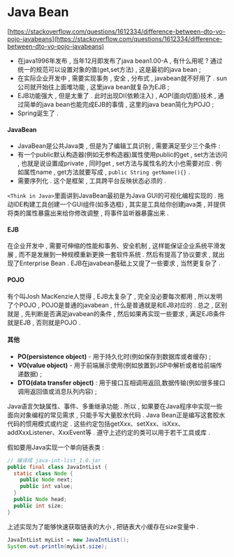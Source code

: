 # Java Bean

[https://stackoverflow.com/questions/1612334/difference-between-dto-vo-pojo-javabeans](https://stackoverflow.com/questions/1612334/difference-between-dto-vo-pojo-javabeans)

* 在java1996年发布 , 当年12月即发布了java bean1.00-A , 有什么用呢 ? 通过统一的规范可以设置对象的值\(get,set方法\) , 这是最初的java bean ; 
* 在实际企业开发中 , 需要实现事务 , 安全 , 分布式 , javabean就不好用了 . sun公司就开始往上面堆功能 , 这里java bean就复杂为EJB ; 
* EJB功能强大 , 但是太重了 . 此时出现DI\(依赖注入\) , AOP\(面向切面\)技术 , 通过简单的java bean也能完成EJB的事情 , 这里的java bean简化为POJO ; 
* Spring诞生了 . 

#### JavaBean

* JavaBean是公共Java类 , 但是为了编辑工具识别 , 需要满足至少三个条件 :
* 有一个public默认构造器\(例如无参构造器\)属性使用public的get , set方法访问 , 也就是说设置成private , 同时get , set方法与属性名的大小也需要对应 . 例如属性name , get方法就要写成 , `public String getName(){}` .
* 需要序列化 . 这个是框架 , 工具跨平台反映状态必须的 .

`<Think in Java>`里面讲到JavaBean最初是为Java GUI的可视化编程实现的 . 拖动IDE构建工具创建一个GUI组件\(如多选框\) , 其实是工具给你创建java类 , 并提供将类的属性暴露出来给你修改调整 , 将事件监听器暴露出来 .

#### EJB

在企业开发中 , 需要可伸缩的性能和事务、安全机制 , 这样能保证企业系统平滑发展 , 而不是发展到一种规模重新更换一套软件系统 . 然后有提高了协议要求 , 就出现了Enterprise Bean . EJB在javabean基础上又提了一些要求 , 当然更复杂了 .

#### POJO

有个叫Josh MacKenzie人觉得 , EJB太复杂了 , 完全没必要每次都用 , 所以发明了个POJO , POJO是普通的javabean , 什么是普通就是和EJB对应的 . 总之 , 区别就是 , 先判断是否满足javabean的条件 , 然后如果再实现一些要求 , 满足EJB条件就是EJB , 否则就是POJO .

#### 其他

* **PO\(persistence object\)** - 用于持久化时\(例如保存到数据库或者缓存\) ; 
* **VO\(value object\)** - 用于前端展示使用\(例如放置到JSP中解析或者给前端传递数据\) ; 
* **DTO\(data transfer object\)** : 用于接口互相调用返回,数据传输\(例如很多接口调用返回值或消息队列内容\) ; 

Java语言欠缺属性、事件、多重继承功能 . 所以 , 如果要在Java程序中实现一些面向对象编程的常见需求 , 只能手写大量胶水代码 . Java Bean正是编写这套胶水代码的惯用模式或约定 . 这些约定包括getXxx、setXxx、isXxx、addXxxListener、XxxEvent等 . 遵守上述约定的类可以用于若干工具或库 .

假如要用Java实现一个单向链表类 :

```java
// 编译成 java-int-list_1.0.jar
public final class JavaIntList {
  static class Node {
    public Node next;
    public int value;
  }
  public Node head;
  public int size;
}
```

上述实现为了能够快速获取链表的大小 , 把链表大小缓存在size变量中 . 

```java
JavaIntList myList = new JavaIntList();
System.out.println(myList.size);
```



